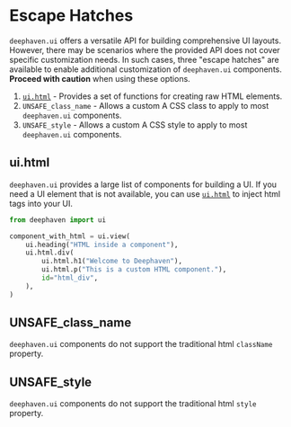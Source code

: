 # Escape Hatches

`deephaven.ui` offers a versatile API for building comprehensive UI layouts. However, there may be scenarios where the provided API does not cover specific customization needs. In such cases, three "escape hatches" are available to enable additional customization of `deephaven.ui` components. **Proceed with caution** when using these options.

1. [`ui.html`](../components/html.md) - Provides a set of functions for creating raw HTML elements.
2. `UNSAFE_class_name` - Allows a custom A CSS class to apply to most `deephaven.ui` components.
3. `UNSAFE_style` - Allows a custom A CSS style to apply to most `deephaven.ui` components.

## ui.html

`deephaven.ui` provides a large list of components for building a UI. If you need a UI element that is not available, you can use [`ui.html`](../components/html.md) to inject html tags into your UI.

```python
from deephaven import ui

component_with_html = ui.view(
    ui.heading("HTML inside a component"),
    ui.html.div(
        ui.html.h1("Welcome to Deephaven"),
        ui.html.p("This is a custom HTML component."),
        id="html_div",
    ),
)
```

## UNSAFE_class_name

`deephaven.ui` components do not support the traditional html `className` property.

## UNSAFE_style

`deephaven.ui` components do not support the traditional html `style` property.
